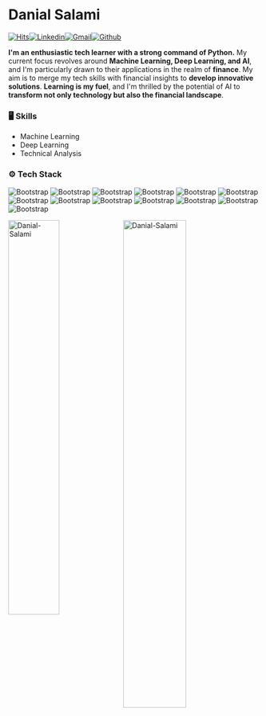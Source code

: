 # Danial Salami

[![Hits](https://hits.seeyoufarm.com/api/count/incr/badge.svg?url=https%3A%2F%2Fgithub.com%2FDanial-Salami%2FDanial-Salami&count_bg=%2379C83D&title_bg=%23555555&icon=&icon_color=%23E7E7E7&title=Profile+Views&edge_flat=false)](https://hits.seeyoufarm.com)[![Linkedin](https://img.shields.io/badge/-LinkedIn-blue?style=flat&logo=Linkedin&logoColor=white)](https://www.linkedin.com/in/www.linkedin.com/in/danial-salami/)[![Gmail](https://img.shields.io/badge/-Gmail-c14438?style=flat&logo=Gmail&logoColor=white)](mailto:danialsari13@gmail.com)[![Github](https://img.shields.io/github/followers/Danial-Salami?label=Follow&style=social)](https://github.com/Danial-Salami)

**I'm an enthusiastic tech learner with a strong command of Python.** My current focus revolves around **Machine Learning, Deep Learning, and AI**, and I'm particularly drawn to their applications in the realm of **finance**. My aim is to merge my tech skills with financial insights to **develop innovative solutions**. **Learning is my fuel**, and I'm thrilled by the potential of AI to **transform not only technology but also the financial landscape**.


### 🖥 Skills

- Machine Learning
- Deep Learning
- Technical Analysis

### ⚙️ Tech Stack

![Bootstrap](https://img.shields.io/badge/-Python-05122A?style=plastic&logo=Python&color=000000) ![Bootstrap](https://img.shields.io/badge/-TensorFlow-05122A?style=plastic&logo=TensorFlow&color=000000) ![Bootstrap](https://img.shields.io/badge/-PyTorch-05122A?style=plastic&logo=PyTorch&color=000000) ![Bootstrap](https://img.shields.io/badge/-Scikit%20Learn-05122A?style=plastic&logo=Scikit-Learn&color=000000) ![Bootstrap](https://img.shields.io/badge/-Pandas-05122A?style=plastic&logo=Pandas&color=000000) ![Bootstrap](https://img.shields.io/badge/-Numpy-05122A?style=plastic&logo=Numpy&color=000000) ![Bootstrap](https://img.shields.io/badge/-Scipy-05122A?style=plastic&logo=Scipy&color=000000) ![Bootstrap](https://img.shields.io/badge/-Matplotlib-05122A?style=plastic&logo=Matplotlib&color=000000) ![Bootstrap](https://img.shields.io/badge/-Seaborn-05122A?style=plastic&logo=Seaborn&color=000000) ![Bootstrap](https://img.shields.io/badge/-Anaconda-05122A?style=plastic&logo=Anaconda&color=000000) ![Bootstrap](https://img.shields.io/badge/-Javascript-05122A?style=plastic&logo=Javascript&color=000000) ![Bootstrap](https://img.shields.io/badge/-Html-05122A?style=plastic&logo=Html&color=000000) ![Bootstrap](https://img.shields.io/badge/-Css-05122A?style=plastic&logo=Css&color=000000)

<div>
  <img width="45%" align="left" src="https://github-readme-stats.vercel.app/api/top-langs?username=Danial-Salami&show_icons=true&locale=en&layout=compact" alt="Danial-Salami" />
  <img width="50%"  src="https://github-readme-streak-stats.herokuapp.com/?user=Danial-Salami&" alt="Danial-Salami" />
</div>
